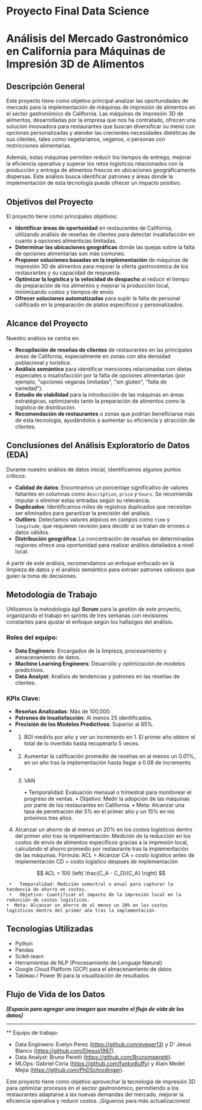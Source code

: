 # **Proyecto Final Data Science**

# Análisis del Mercado Gastronómico en California para Máquinas de Impresión 3D de Alimentos

## Descripción General

Este proyecto tiene como objetivo principal analizar las oportunidades de mercado para la implementación de máquinas de impresión de alimentos en el sector gastronómico de California. Las máquinas de impresión 3D de alimentos, desarrolladas por la empresa que nos ha contratado, ofrecen una solución innovadora para restaurantes que buscan diversificar su menú con opciones personalizadas y atender las crecientes necesidades dietéticas de sus clientes, tales como vegetarianos, veganos, o personas con restricciones alimentarias. 

Además, estas máquinas permiten reducir los tiempos de entrega, mejorar la eficiencia operativa y superar los retos logísticos relacionados con la producción y entrega de alimentos frescos en ubicaciones geográficamente dispersas. Este análisis busca identificar patrones y áreas donde la implementación de esta tecnología puede ofrecer un impacto positivo.

## Objetivos del Proyecto

El proyecto tiene como principales objetivos:

- **Identificar áreas de oportunidad** en restaurantes de California, utilizando análisis de reseñas de clientes para detectar insatisfacción en cuanto a opciones alimenticias limitadas.
- **Determinar las ubicaciones geográficas** donde las quejas sobre la falta de opciones alimentarias son más comunes.
- **Proponer soluciones basadas en la implementación** de máquinas de impresión 3D de alimentos para mejorar la oferta gastronómica de los restaurantes y su capacidad de respuesta.
- **Optimizar la logística y la velocidad de despacho** al reducir el tiempo de preparación de los alimentos y mejorar la producción local, minimizando costos y tiempos de envío.
- **Ofrecer soluciones automatizadas** para suplir la falta de personal calificado en la preparación de platos específicos y personalizados.

## Alcance del Proyecto

Nuestro análisis se centra en:
- **Recopilación de reseñas de clientes** de restaurantes en las principales áreas de California, especialmente en zonas con alta densidad poblacional y turística.
- **Análisis semántico** para identificar menciones relacionadas con dietas especiales o insatisfacción por la falta de opciones alimentarias (por ejemplo, "opciones veganas limitadas", "sin gluten", "falta de variedad").
- **Estudio de viabilidad** para la introducción de las máquinas en áreas estratégicas, optimizando tanto la preparación de alimentos como la logística de distribución.
- **Recomendación de restaurantes** o zonas que podrían beneficiarse más de esta tecnología, ayudándolos a aumentar su eficiencia y atracción de clientes.

## Conclusiones del Análisis Exploratorio de Datos (EDA)

Durante nuestro análisis de datos inicial, identificamos algunos puntos críticos:

- **Calidad de datos**: Encontramos un porcentaje significativo de valores faltantes en columnas como `description`, `price` y `hours`. Se recomienda imputar o eliminar estas entradas según su relevancia.
- **Duplicados**: Identificamos miles de registros duplicados que necesitan ser eliminados para garantizar la precisión del análisis.
- **Outliers**: Detectamos valores atípicos en campos como `time` y `longitude`, que requieren revisión para decidir si se tratan de errores o datos válidos.
- **Distribución geográfica**: La concentración de reseñas en determinadas regiones ofrece una oportunidad para realizar análisis detallados a nivel local.
  
A partir de este análisis, recomendamos un enfoque enfocado en la limpieza de datos y el análisis semántico para extraer patrones valiosos que guíen la toma de decisiones.

## Metodología de Trabajo

Utilizamos la metodología ágil **Scrum** para la gestión de este proyecto, organizando el trabajo en sprints de tres semanas con revisiones constantes para ajustar el enfoque según los hallazgos del análisis.

### Roles del equipo:

- **Data Engineers**: Encargados de la limpieza, procesamiento y almacenamiento de datos.
- **Machine Learning Engineers**: Desarrollo y optimización de modelos predictivos.
- **Data Analyst**: Análisis de tendencias y patrones en las reseñas de clientes.

### KPIs Clave:
- **Reseñas Analizadas**: Más de 100,000.
- **Patrones de Insatisfacción**: Al menos 25 identificados.
- **Precisión de los Modelos Predictivos**: Superior al 85%.
-  1. ROI
	medirlo por año y ver un incremento en 1. El primer año obtenr el total de lo invertido hasta recuperarlo 5 veces.
- 2. Aumentar la calificación promedio de reseñas en al menos un 0.01%, en un año tras la implementación hasta llegar a 0.08 de incremento
 - 3. VAN


	  •	Temporalidad: Evaluación mensual o trimestral para monitorear el progreso de ventas.
	  •	Objetivo: Medir la adopción de las máquinas por parte de los restaurantes en California.
	  •	Meta: Alcanzar una tasa de penetración del 5% en el primer año y un 15% en los próximos tres años.

4. Alcanzar un ahorro de al menos un 20% en los costos logísticos dentro del primer año tras la impelmentación:
   Medición de la reducción en los costos de envío de alimentos específicos gracias a la impresión local, calculando el ahorro promedio por restaurante tras la implementación de las máquinas.
	Fórmula:
  ACL = Alcanzar 
	CA = costo logístico antes de implementación
	CD = costo logístico despues de implementación
	
$$
ACL = 100 \left( \frac{C_A - C_D}{C_A} \right)
$$

	 •	 Temporalidad: Medición semestral o anual para capturar la tendencia de ahorro en costos.
	 •	 Objetivo: Cuantificar el impacto de la impresión local en la reducción de costos logísticos.    
    •  Meta: Alcanzar un ahorro de al menos un 20% en los costos logísticos dentro del primer año tras la implementación.





## Tecnologías Utilizadas

- Python
- Pandas
- Scikit-learn
- Herramientas de NLP (Procesamiento de Lenguaje Natural)
- Google Cloud Platform (GCP) para el almacenamiento de datos
- Tableau / Power BI para la visualización de resultados

## Flujo de Vida de los Datos

_**[Espacio para agregar una imagen que muestre el flujo de vida de los datos]**_

---

** Equipo de trabajo:
- Data Engineers: Evelyn Perez (https://github.com/eveper13) y D' Jesus Blanco (https://github.com/Djesus1987).
- Data Analyst: Bruno Peretti (https://github.com/Brunomperetti).
- MLOps: Gabriel Coria (https://github.com/funkydluffy) y  Alain Medel Mejía (https://github.com/PhDSchrodinger).

Este proyecto tiene como objetivo aprovechar la tecnología de impresión 3D para optimizar procesos en el sector gastronómico, permitiendo a los restaurantes adaptarse a las nuevas demandas del mercado, mejorar la eficiencia operativa y reducir costos. ¡Síguenos para más actualizaciones!
